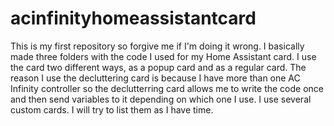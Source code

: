 # acinfinityhomeassistantcard

This is my first repository so forgive me if I'm doing it wrong. I basically made three folders with the code I used for my Home Assistant card. I use the card two different ways, as a popup card and as a regular card. The reason I use the decluttering card is because I have more than one AC Infinity controller so the declutterring card allows me to write the code once and then send variables to it depending on which one I use. I use several custom cards. I will try to list them as I have time. 
